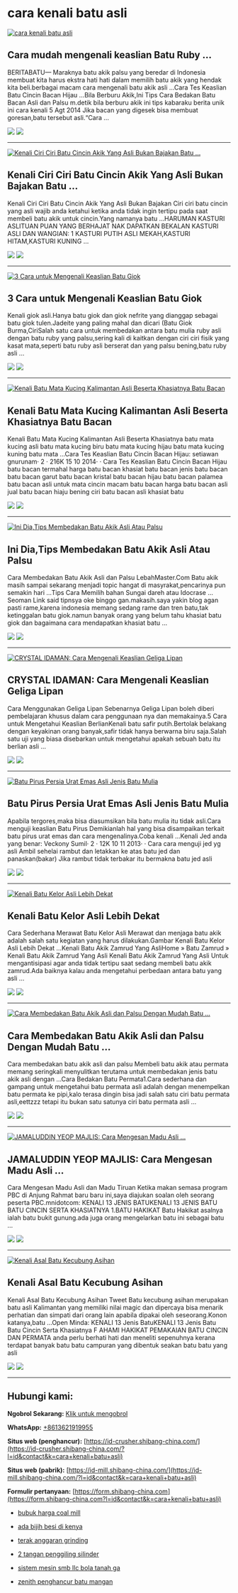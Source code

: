 # cara kenali batu asli

<a href="https://swt.shibang-china.com/?l=id&img&k=cara+kenali+batu+asli" target="_blank">![cara kenali batu asli](http://static.shibang-china.com/all-800x300/1362.jpg)</a>

## Cara mudah mengenali keaslian Batu Ruby …
BERITABATU— Maraknya batu akik palsu yang beredar di Indonesia membuat kita harus ekstra hati hati dalam memilih batu akik yang hendak kita beli.berbagai macam cara mengenali batu akik asli …Cara Tes Keaslian Batu Cincin Bacan Hijau …Bila Berburu Akik,Ini Tips Cara Bedakan Batu Bacan Asli dan Palsu m.detik bila berburu akik ini tips kabaraku berita unik ini cara kenali 5 Agt 2014 Jika bacan yang digesek bisa membuat goresan,batu tersebut asli.“Cara …


<a href="https://whatsapp.shibangsoft.com/WhatsApp.php" target="_blank" title="WhatsApp">![](http://static.shibang-china.com/icon/whatsapp.png)</a> <a href="https://swt.shibang-china.com/?l=id&icon&k=cara+kenali+batu+asli" target="_blank">![](http://static.shibang-china.com/icon/chat-id.png)</a>

---

<a href="https://swt.shibang-china.com/?l=id&img&k=cara+kenali+batu+asli" target="_blank">![Kenali Ciri Ciri Batu Cincin Akik Yang Asli Bukan Bajakan Batu …](http://static.shibang-china.com/all-800x300/1285.jpg)</a>

## Kenali Ciri Ciri Batu Cincin Akik Yang Asli Bukan Bajakan Batu …
Kenali Ciri Ciri Batu Cincin Akik Yang Asli Bukan Bajakan Ciri ciri batu cincin yang asli wajib anda ketahui ketika anda tidak ingin tertipu pada saat membeli batu akik untuk cincin.Yang namanya batu …HARUMAN KASTURI ASLITUAN PUAN YANG BERHAJAT NAK DAPATKAN BEKALAN KASTURI ASLI DAN WANGIAN: 1 KASTURI PUTIH ASLI MEKAH,KASTURI HITAM,KASTURI KUNING …


<a href="https://whatsapp.shibangsoft.com/WhatsApp.php" target="_blank" title="WhatsApp">![](http://static.shibang-china.com/icon/whatsapp.png)</a> <a href="https://swt.shibang-china.com/?l=id&icon&k=cara+kenali+batu+asli" target="_blank">![](http://static.shibang-china.com/icon/chat-id.png)</a>

---

<a href="https://swt.shibang-china.com/?l=id&img&k=cara+kenali+batu+asli" target="_blank">![3 Cara untuk Mengenali Keaslian Batu Giok](http://static.shibang-china.com/all-800x300/1080.jpg)</a>

## 3 Cara untuk Mengenali Keaslian Batu Giok
Kenali giok asli.Hanya batu giok dan giok nefrite yang dianggap sebagai batu giok tulen.Jadeite yang paling mahal dan dicari (Batu Giok Burma,CiriSalah satu cara untuk membedakan antara batu mulia ruby asli dengan batu ruby yang palsu,sering kali di kaitkan dengan ciri ciri fisik yang kasat mata,seperti batu ruby asli berserat dan yang palsu bening,batu ruby asli …


<a href="https://whatsapp.shibangsoft.com/WhatsApp.php" target="_blank" title="WhatsApp">![](http://static.shibang-china.com/icon/whatsapp.png)</a> <a href="https://swt.shibang-china.com/?l=id&icon&k=cara+kenali+batu+asli" target="_blank">![](http://static.shibang-china.com/icon/chat-id.png)</a>

---

<a href="https://swt.shibang-china.com/?l=id&img&k=cara+kenali+batu+asli" target="_blank">![Kenali Batu Mata Kucing Kalimantan Asli Beserta Khasiatnya Batu Bacan](http://static.shibang-china.com/all-800x300/1317.jpg)</a>

## Kenali Batu Mata Kucing Kalimantan Asli Beserta Khasiatnya Batu Bacan
Kenali Batu Mata Kucing Kalimantan Asli Beserta Khasiatnya batu mata kucing asli batu mata kucing biru batu mata kucing hijau batu mata kucing kuning batu mata …Cara Tes Keaslian Batu Cincin Bacan Hijau: setiawan gnurunam· 2 · 216K 15 10 2014· · Cara Tes Keaslian Batu Cincin Bacan Hijau batu bacan termahal harga batu bacan khasiat batu bacan jenis batu bacan batu bacan garut batu bacan kristal batu bacan hijau batu bacan palamea batu bacan asli untuk mata cincin macam batu bacan harga batu bacan asli jual batu bacan hiaju bening ciri batu bacan asli khasiat batu


<a href="https://whatsapp.shibangsoft.com/WhatsApp.php" target="_blank" title="WhatsApp">![](http://static.shibang-china.com/icon/whatsapp.png)</a> <a href="https://swt.shibang-china.com/?l=id&icon&k=cara+kenali+batu+asli" target="_blank">![](http://static.shibang-china.com/icon/chat-id.png)</a>

---

<a href="https://swt.shibang-china.com/?l=id&img&k=cara+kenali+batu+asli" target="_blank">![Ini Dia,Tips Membedakan Batu Akik Asli Atau Palsu](http://static.shibang-china.com/all-800x300/1189.jpg)</a>

## Ini Dia,Tips Membedakan Batu Akik Asli Atau Palsu
Cara Membedakan Batu Akik Asli dan Palsu LebahMaster.Com Batu akik masih sampai sekarang menjadi topic hangat di masyrakat,pencarinya pun semakin hari …Tips Cara Memilih bahan Sungai dareh atau Idocrase …Seoman Link said tipnsya oke binggo gan.makasih.saya yakin blog agan pasti rame,karena indonesia memang sedang rame dan tren batu,tak ketinggalan batu giok.namun banyak orang yang belum tahu khasiat batu giok dan bagaimana cara mendapatkan khasiat batu …


<a href="https://whatsapp.shibangsoft.com/WhatsApp.php" target="_blank" title="WhatsApp">![](http://static.shibang-china.com/icon/whatsapp.png)</a> <a href="https://swt.shibang-china.com/?l=id&icon&k=cara+kenali+batu+asli" target="_blank">![](http://static.shibang-china.com/icon/chat-id.png)</a>

---

<a href="https://swt.shibang-china.com/?l=id&img&k=cara+kenali+batu+asli" target="_blank">![CRYSTAL IDAMAN: Cara Mengenali Keaslian Geliga Lipan](http://static.shibang-china.com/all-800x300/254.jpg)</a>

## CRYSTAL IDAMAN: Cara Mengenali Keaslian Geliga Lipan
Cara Menggunakan Geliga Lipan Sebenarnya Geliga Lipan boleh diberi pembelajaran khusus dalam cara penggunaan nya dan memakainya.5 Cara untuk Mengetahui Keaslian BerlianKenali batu safir putih.Bertolak belakang dengan keyakinan orang banyak,safir tidak hanya berwarna biru saja.Salah satu uji yang biasa disebarkan untuk mengetahui apakah sebuah batu itu berlian asli …


<a href="https://whatsapp.shibangsoft.com/WhatsApp.php" target="_blank" title="WhatsApp">![](http://static.shibang-china.com/icon/whatsapp.png)</a> <a href="https://swt.shibang-china.com/?l=id&icon&k=cara+kenali+batu+asli" target="_blank">![](http://static.shibang-china.com/icon/chat-id.png)</a>

---

<a href="https://swt.shibang-china.com/?l=id&img&k=cara+kenali+batu+asli" target="_blank">![Batu Pirus Persia Urat Emas Asli Jenis Batu Mulia](http://static.shibang-china.com/all-800x300/1382.jpg)</a>

## Batu Pirus Persia Urat Emas Asli Jenis Batu Mulia
Apabila tergores,maka bisa diasumsikan bila batu mulia itu tidak asli.Cara menguji keaslian Batu Pirus Demikianlah hal yang bisa disampaikan terkait batu pirus urat emas dan cara mengenalinya.Coba kenali …Kenali Jed anda yang benar: Veckony Sumil· 2 · 12K 10 11 2013· · Cara cara menguji jed yg asli Ambil sehelai rambut dan letakkan ke atas batu jed dan panaskan(bakar) Jika rambut tidak terbakar itu bermakna batu jed asli


<a href="https://whatsapp.shibangsoft.com/WhatsApp.php" target="_blank" title="WhatsApp">![](http://static.shibang-china.com/icon/whatsapp.png)</a> <a href="https://swt.shibang-china.com/?l=id&icon&k=cara+kenali+batu+asli" target="_blank">![](http://static.shibang-china.com/icon/chat-id.png)</a>

---

<a href="https://swt.shibang-china.com/?l=id&img&k=cara+kenali+batu+asli" target="_blank">![Kenali Batu Kelor Asli Lebih Dekat](http://static.shibang-china.com/all-800x300/839.jpg)</a>

## Kenali Batu Kelor Asli Lebih Dekat
Cara Sederhana Merawat Batu Kelor Asli Merawat dan menjaga batu akik adalah salah satu kegiatan yang harus dilakukan.Gambar Kenali Batu Kelor Asli Lebih Dekat …Kenali Batu Akik Zamrud Yang AsliHome » Batu Zamrud » Kenali Batu Akik Zamrud Yang Asli Kenali Batu Akik Zamrud Yang Asli Untuk mengantisipasi agar anda tidak tertipu saat sedang membeli batu akik zamrud.Ada baiknya kalau anda mengetahui perbedaan antara batu yang asli …


<a href="https://whatsapp.shibangsoft.com/WhatsApp.php" target="_blank" title="WhatsApp">![](http://static.shibang-china.com/icon/whatsapp.png)</a> <a href="https://swt.shibang-china.com/?l=id&icon&k=cara+kenali+batu+asli" target="_blank">![](http://static.shibang-china.com/icon/chat-id.png)</a>

---

<a href="https://swt.shibang-china.com/?l=id&img&k=cara+kenali+batu+asli" target="_blank">![Cara Membedakan Batu Akik Asli dan Palsu Dengan Mudah Batu …](http://static.shibang-china.com/all-800x300/880.jpg)</a>

## Cara Membedakan Batu Akik Asli dan Palsu Dengan Mudah Batu …
Cara membedakan batu akik asli dan palsu Membeli batu akik atau permata memang seringkali menyulitkan terutama untuk membedakan jenis batu akik asli dengan …Cara Bedakan Batu Permata1.Cara sederhana dan gampang untuk mengetahui batu permata asli adalah dengan menempelkan batu permata ke pipi,kalo terasa dingin bisa jadi salah satu ciri batu permata asli,eettzzz tetapi itu bukan satu satunya ciri batu permata asli …


<a href="https://whatsapp.shibangsoft.com/WhatsApp.php" target="_blank" title="WhatsApp">![](http://static.shibang-china.com/icon/whatsapp.png)</a> <a href="https://swt.shibang-china.com/?l=id&icon&k=cara+kenali+batu+asli" target="_blank">![](http://static.shibang-china.com/icon/chat-id.png)</a>

---

<a href="https://swt.shibang-china.com/?l=id&img&k=cara+kenali+batu+asli" target="_blank">![JAMALUDDIN YEOP MAJLIS: Cara Mengesan Madu Asli …](http://static.shibang-china.com/all-800x300/155.jpg)</a>

## JAMALUDDIN YEOP MAJLIS: Cara Mengesan Madu Asli …
Cara Mengesan Madu Asli dan Madu Tiruan Ketika makan semasa program PBC di Anjung Rahmat baru baru ini,saya diajukan soalan oleh seorang peserta PBC.mnidotcom: KENALI 13 JENIS BATUKENALI 13 JENIS BATU BATU CINCIN SERTA KHASIATNYA 1.BATU HAKIKAT Batu Hakikat asalnya ialah batu bukit gunung.ada juga orang mengelarkan batu ini sebagai batu …


<a href="https://whatsapp.shibangsoft.com/WhatsApp.php" target="_blank" title="WhatsApp">![](http://static.shibang-china.com/icon/whatsapp.png)</a> <a href="https://swt.shibang-china.com/?l=id&icon&k=cara+kenali+batu+asli" target="_blank">![](http://static.shibang-china.com/icon/chat-id.png)</a>

---

<a href="https://swt.shibang-china.com/?l=id&img&k=cara+kenali+batu+asli" target="_blank">![Kenali Asal Batu Kecubung Asihan](http://static.shibang-china.com/all-800x300/458.jpg)</a>

## Kenali Asal Batu Kecubung Asihan
Kenali Asal Batu Kecubung Asihan Tweet Batu kecubung asihan merupakan batu asli Kalimantan yang memiliki nilai magic dan dipercaya bisa menarik perhatian dan simpati dari orang lain apabila dipakai oleh seseorang.Konon katanya,batu …Open Minda: KENALI 13 Jenis BatuKENALI 13 Jenis Batu Batu Cincin Serta Khasiatnya F AHAMI HAKIKAT PEMAKAIAN BATU CINCIN DAN PERMATA anda perlu berhati hati dan meneliti sepenuhnya kerana terdapat banyak batu batu campuran yang dibentuk seakan batu batu yang asli


<a href="https://whatsapp.shibangsoft.com/WhatsApp.php" target="_blank" title="WhatsApp">![](http://static.shibang-china.com/icon/whatsapp.png)</a> <a href="https://swt.shibang-china.com/?l=id&icon&k=cara+kenali+batu+asli" target="_blank">![](http://static.shibang-china.com/icon/chat-id.png)</a>

---
## Hubungi kami:

**Ngobrol Sekarang:** [Klik untuk mengobrol](https://swt.shibang-china.com?l=id&contact&k=cara+kenali+batu+asli)

**WhatsApp:**  [+8613621919955](https://whatsapp.shibangsoft.com/WhatsApp.php)

**Situs web (penghancur):** [https://id-crusher.shibang-china.com/](https://id-crusher.shibang-china.com/?l=id&contact&k=cara+kenali+batu+asli)

**Situs web (pabrik):** [https://id-mill.shibang-china.com/](https://id-mill.shibang-china.com/?l=id&contact&k=cara+kenali+batu+asli)

**Formulir pertanyaan:** [https://form.shibang-china.com](https://form.shibang-china.com?l=id&contact&k=cara+kenali+batu+asli)

* [bubuk harga coal mill](../35/bubuk%20harga%20coal%20mill.md)

* [ada bijih besi di kenya](../34/ada%20bijih%20besi%20di%20kenya.md)

* [terak anggaran grinding](../40/terak%20anggaran%20grinding.md)

* [2 tangan penggiling silinder](../39/2%20tangan%20penggiling%20silinder.md)

* [sistem mesin smb llc bola tanah ga](../40/sistem%20mesin%20smb%20llc%20bola%20tanah%20ga.md)

* [zenith penghancur batu mangan](../38/zenith%20penghancur%20batu%20mangan.md)